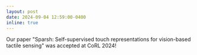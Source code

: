 ```yaml
---
layout: post
date: 2024-09-04 12:59:00-0400
inline: true
---
```


Our paper "Sparsh: Self-supervised touch representations for vision-based tactile sensing" was accepted at CoRL 2024!
